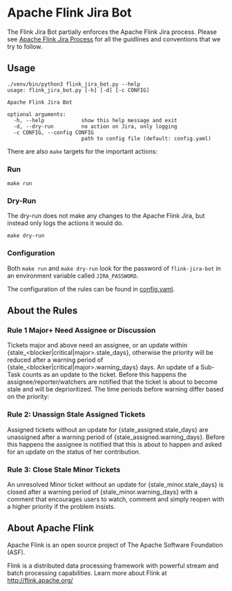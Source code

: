 # Apache Flink Jira Bot

The Flink Jira Bot partially enforces the Apache Flink Jira process. Please see [Apache Flink Jira Process](https://cwiki.apache.org/confluence/display/FLINK/Flink+Jira+Process) for all the guidlines and conventions that we try to follow.

## Usage

```
./venv/bin/python3 flink_jira_bot.py --help
usage: flink_jira_bot.py [-h] [-d] [-c CONFIG]

Apache Flink Jira Bot

optional arguments:
  -h, --help            show this help message and exit
  -d, --dry-run         no action on Jira, only logging
  -c CONFIG, --config CONFIG
                        path to config file (default: config.yaml)
```

There are also `make` targets for the important actions:

### Run
```
make run
```

### Dry-Run

The dry-run does not make any changes to the Apache Flink Jira, but instead only logs the actions it would do.

```
make dry-run
```

### Configuration

Both `make run` and `make dry-run` look for the password of `flink-jira-bot` in an environment variable called `JIRA_PASSWORD`. 

The configuration of the rules can be found in [config.yaml](config.yaml). 

## About the Rules

### Rule 1 Major+ Need Assignee or Discussion

Tickets major and above need an assignee, or an update within {stale_<blocker|critical|major>.stale_days}, otherwise the priority will be reduced after a warning period of {stale_<blocker|critical|major>.warning_days} days.
An update of a Sub-Task counts as an update to the ticket. 
Before this happens the assignee/reporter/watchers are notified that the ticket is about to become stale and will be deprioritized. 
The time periods before warning differ based on the priority: 

### Rule 2: Unassign Stale Assigned Tickets

Assigned tickets without an update for {stale_assigned.stale_days} are unassigned after a warning period of {stale_assigned.warning_days}. Before this happens the assignee is notified that this is about to happen and asked for an update on the status of her contribution.

### Rule 3: Close Stale Minor Tickets

An unresolved Minor ticket without an update for {stale_minor.stale_days} is closed after a warning period of {stale_minor.warning_days} with a comment that encourages users to watch, comment and simply reopen with a higher priority if the problem insists.

## About Apache Flink

Apache Flink is an open source project of The Apache Software Foundation (ASF).

Flink is a distributed data processing framework with powerful stream and batch processing capabilities. Learn more about Flink at http://flink.apache.org/

